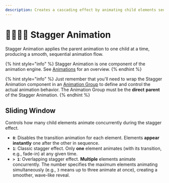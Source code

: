```yaml
---
description: Creates a cascading effect by animating child elements sequentially.
---
```


# 👨‍👨‍👦‍👦 Stagger Animation

Stagger Animation applies the parent animation to one child at a time, producing a smooth, sequential animation flow.

{% hint style="info" %}
Stagger Animation is one component of the animation engine. See [Animations](../foundations/animations.md) for an overview.
{% endhint %}

{% hint style="info" %}
Just remember that you'll need to wrap the Stagger Animation component in an [Animation Group](animation-group.md) to define and control the actual animation behavior. The Animation Group must be the **direct** **parent** of the Stagger Animation.
{% endhint %}

## Sliding Window

Controls how many child elements animate concurrently during the stagger effect.

* **`0`**: Disables the transition animation for each element. Elements **appear instantly** one after the other in sequence.
* **`1`**: Classic stagger effect. Only **one** element animates (with its transition, e.g., fade-in) at any given time.
* **`> 1`**: Overlapping stagger effect. **Multiple** elements animate concurrently. The number specifies the maximum elements animating simultaneously (e.g., `3` means up to three animate at once), creating a smoother, wave-like reveal.
